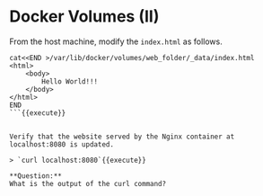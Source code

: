 # Docker Volumes (II)

From the host machine,  modify the `index.html` as follows.

```
cat<<END >/var/lib/docker/volumes/web_folder/_data/index.html
<html>
	<body>
		Hello World!!!
	</body>
</html>
END
```{{execute}}


Verify that the website served by the Nginx container at localhost:8080 is updated.

> `curl localhost:8080`{{execute}}

**Question:** 
What is the output of the curl command?

